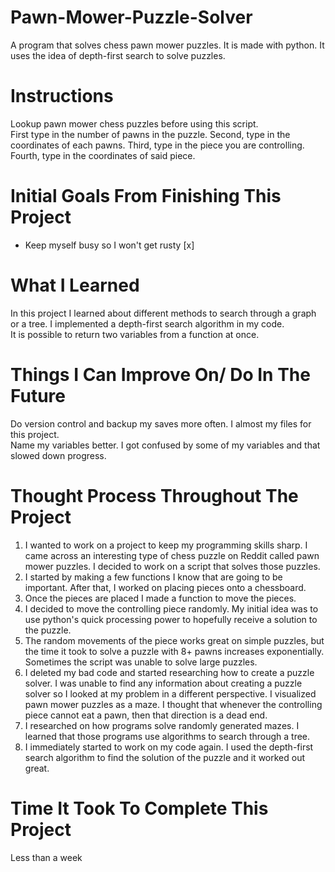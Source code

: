 # Pawn-Mower-Puzzle-Solver
A program that solves chess pawn mower puzzles. It is made with python. It uses the idea of depth-first search to solve puzzles.

# Instructions
Lookup pawn mower chess puzzles before using this script.  
First type in the number of pawns in the puzzle. Second, type in the coordinates of each pawns. Third, type in the piece you are controlling. Fourth, type in the coordinates of said piece.

# Initial Goals From Finishing This Project
- Keep myself busy so I won't get rusty [x]

# What I Learned
In this project I learned about different methods to search through a graph or a tree. I implemented a depth-first search algorithm in my code.  
It is possible to return two variables from a function at once.

# Things I Can Improve On/ Do In The Future
Do version control and backup my saves more often. I almost my files for this project.  
Name my variables better. I got confused by some of my variables and that slowed down progress.

# Thought Process Throughout The Project
1. I wanted to work on a project to keep my programming skills sharp. I came across an interesting type of chess puzzle on Reddit called pawn mower puzzles. I decided to work on a script that solves those puzzles.  
2. I started by making a few functions I know that are going to be important. After that, I worked on placing pieces onto a chessboard.
3. Once the pieces are placed I made a function to move the pieces. 
4. I decided to move the controlling piece randomly. My initial idea was to use python's quick processing power to hopefully receive a solution to the puzzle.
5. The random movements of the piece works great on simple puzzles, but the time it took to solve a puzzle with 8+ pawns increases exponentially. Sometimes the script was unable to solve large puzzles.
6. I deleted my bad code and started researching how to create a puzzle solver. I was unable to find any information about creating a puzzle solver so I looked at my problem in a different perspective. I visualized pawn mower puzzles as a maze. I thought that whenever the controlling piece cannot eat a pawn, then that direction is a dead end.
7. I researched on how programs solve randomly generated mazes. I learned that those programs use algorithms to search through a tree.
8. I immediately started to work on my code again. I used the depth-first search algorithm to find the solution of the puzzle and it worked out great.

# Time It Took To Complete This Project
Less than a week
